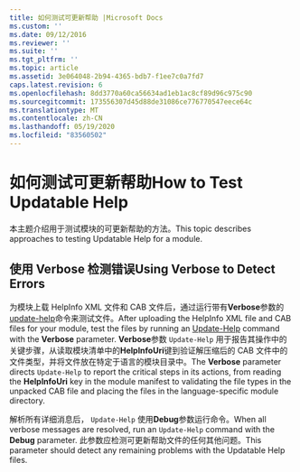```yaml
---
title: 如何测试可更新帮助 |Microsoft Docs
ms.custom: ''
ms.date: 09/12/2016
ms.reviewer: ''
ms.suite: ''
ms.tgt_pltfrm: ''
ms.topic: article
ms.assetid: 3e064048-2b94-4365-bdb7-f1ee7c0a7fd7
caps.latest.revision: 6
ms.openlocfilehash: 8dd3770a60ca56634ad1eb1ac8cf89d96c975c90
ms.sourcegitcommit: 173556307d45d88de31086ce776770547eece64c
ms.translationtype: MT
ms.contentlocale: zh-CN
ms.lasthandoff: 05/19/2020
ms.locfileid: "83560502"
---
```

# <a name="how-to-test-updatable-help"></a><span data-ttu-id="8be3d-102">如何测试可更新帮助</span><span class="sxs-lookup"><span data-stu-id="8be3d-102">How to Test Updatable Help</span></span>

<span data-ttu-id="8be3d-103">本主题介绍用于测试模块的可更新帮助的方法。</span><span class="sxs-lookup"><span data-stu-id="8be3d-103">This topic describes approaches to testing Updatable Help for a module.</span></span>

## <a name="using-verbose-to-detect-errors"></a><span data-ttu-id="8be3d-104">使用 Verbose 检测错误</span><span class="sxs-lookup"><span data-stu-id="8be3d-104">Using Verbose to Detect Errors</span></span>

<span data-ttu-id="8be3d-105">为模块上载 HelpInfo XML 文件和 CAB 文件后，通过运行带有**Verbose**参数的[update-help](/powershell/module/Microsoft.PowerShell.Core/Update-Help)命令来测试文件。</span><span class="sxs-lookup"><span data-stu-id="8be3d-105">After uploading the HelpInfo XML file and CAB files for your module, test the files by running an [Update-Help](/powershell/module/Microsoft.PowerShell.Core/Update-Help) command with the **Verbose** parameter.</span></span> <span data-ttu-id="8be3d-106">**Verbose**参数 `Update-Help` 用于报告其操作中的关键步骤，从读取模块清单中的**HelpInfoUri**键到验证解压缩后的 CAB 文件中的文件类型，并将文件放在特定于语言的模块目录中。</span><span class="sxs-lookup"><span data-stu-id="8be3d-106">The **Verbose** parameter directs `Update-Help` to report the critical steps in its actions, from reading the **HelpInfoUri** key in the module manifest to validating the file types in the unpacked CAB file and placing the files in the language-specific module directory.</span></span>

<span data-ttu-id="8be3d-107">解析所有详细消息后， `Update-Help` 使用**Debug**参数运行命令。</span><span class="sxs-lookup"><span data-stu-id="8be3d-107">When all verbose messages are resolved, run an `Update-Help` command with the **Debug** parameter.</span></span> <span data-ttu-id="8be3d-108">此参数应检测可更新帮助文件的任何其他问题。</span><span class="sxs-lookup"><span data-stu-id="8be3d-108">This parameter should detect any remaining problems with the Updatable Help files.</span></span>
